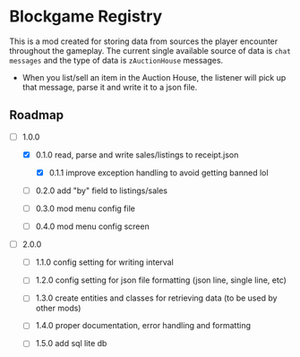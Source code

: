 # Blockgame Registry

This is a mod created for storing data from sources the player encounter throughout the gameplay. The current single available source of data is `chat messages` and the type of data is `zAuctionHouse` messages.

- When you list/sell an item in the Auction House, the listener will pick up that message, parse it and write it to a json file.

## Roadmap

- [ ] 1.0.0 
  
  - [x] 0.1.0 read, parse and write sales/listings to receipt.json

    - [x] 0.1.1 improve exception handling to avoid getting banned lol

  - [ ] 0.2.0 add "by" field to listings/sales
  
  - [ ] 0.3.0 mod menu config file
  
  - [ ] 0.4.0 mod menu config screen
  
- [ ] 2.0.0
  
  - [ ] 1.1.0 config setting for writing interval

  - [ ] 1.2.0 config setting for json file formatting (json line, single line, etc)

  - [ ] 1.3.0 create entities and classes for retrieving data (to be used by other mods)

  - [ ] 1.4.0 proper documentation, error handling and formatting

  - [ ] 1.5.0 add sql lite db
